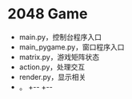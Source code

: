 2048 Game
======
+ main.py，控制台程序入口
+ main_pygame.py，窗口程序入口
+ matrix.py，游戏矩阵状态
+ action.py，处理交互
+ render.py，显示相关
+ 。
+--
+--
